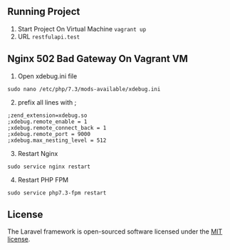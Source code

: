 ## Running Project
1. Start Project On Virtual Machine
`vagrant up`
2. URL 
`restfulapi.test`

## Nginx 502 Bad Gateway On Vagrant VM

1. Open xdebug.ini file

`sudo nano /etc/php/7.3/mods-available/xdebug.ini`

2. prefix all lines with ;
```
;zend_extension=xdebug.so
;xdebug.remote_enable = 1
;xdebug.remote_connect_back = 1
;xdebug.remote_port = 9000
;xdebug.max_nesting_level = 512
```
3. Restart Nginx

`sudo service nginx restart`

4. Restart PHP FPM

`sudo service php7.3-fpm restart`

## License

The Laravel framework is open-sourced software licensed under the [MIT license](http://opensource.org/licenses/MIT).
